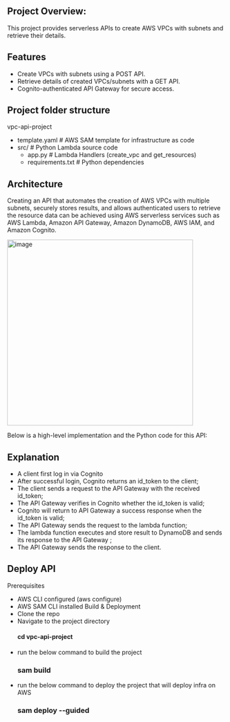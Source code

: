 ## Project Overview: 

This project provides serverless APIs to create AWS VPCs with subnets and retrieve their details.

## Features
- Create VPCs with subnets using a POST API.
- Retrieve details of created VPCs/subnets with a GET API.
- Cognito-authenticated API Gateway for secure access.

## Project folder structure
vpc-api-project
 - template.yaml         # AWS SAM template for infrastructure as code
 - src/                  # Python Lambda source code
    - app.py            # Lambda Handlers (create_vpc and get_resources)
    - requirements.txt  # Python dependencies


## Architecture
Creating an API that automates the creation of AWS VPCs with multiple subnets, securely stores results, and allows authenticated users to retrieve the resource data can be achieved using AWS serverless services such as AWS Lambda, Amazon API Gateway, Amazon DynamoDB, AWS IAM, and Amazon Cognito.


  <img width="430" alt="image" src="https://github.com/user-attachments/assets/124f475c-5b9d-4fb1-b7bf-75b3d5640bc8" />



                


Below is a high-level implementation and the Python code for this API:

## Explanation
- A client first log in via Cognito
- After successful login, Cognito returns an id_token to the client;
- The client sends a request to the API Gateway with the received id_token;
- The API Gateway verifies in Cognito whether the id_token is valid;
- Cognito will return to API Gateway a success response when the id_token is valid;
- The API Gateway sends the request to the lambda function;
- The lambda function executes and store result to DynamoDB and sends its response to the API Gateway ;
- The API Gateway sends the response to the client.

## Deploy API
Prerequisites
- AWS CLI configured (aws configure)
- AWS SAM CLI installed
Build & Deployment
- Clone the repo
- Navigate to the project directory
  #### cd vpc-api-project
- run the below command to build the project
  ###  sam build
- run the below command to deploy the project that will deploy infra on AWS
  ###  sam deploy --guided
